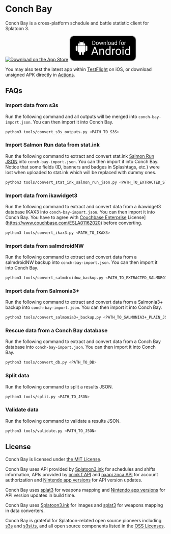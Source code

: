 # Conch Bay

Conch Bay is a cross-platform schedule and battle statistic client for Splatoon 3.

[<img src="https://tools.applemediaservices.com/api/badges/download-on-the-app-store/black/en-us?size=250x83&amp;releaseDate=1673308800?h=f4afffb19e486060195b9cc0bf3fd5f9" alt="Download on the App Store">](https://apps.apple.com/us/app/conch-bay/id1659268579) [<img src="assets/download-for-android.svg" alt="Download for Android">](https://github.com/zhxie/conch-bay/releases/download/v1.7.0/conch-bay-1.7.0-android-unsigned.apk)

You may also test the latest app within [TestFlight](https://testflight.apple.com/join/JzrEy6eY) on iOS, or download unsigned APK directly in [Actions](https://github.com/zhxie/conch-bay/actions/workflows/build.yaml).

## FAQs

### Import data from s3s

Run the following command and all outputs will be merged into `conch-bay-import.json`. You can then import it into Conch Bay.

```sh
python3 tools/convert_s3s_outputs.py <PATH_TO_S3S>
```

### Import Salmon Run data from stat.ink

Run the following command to extract and convert stat.ink [Salmon Run JSON](https://stat.ink/user/download3?type=salmon-json) into `conch-bay-import.json`. You can then import it into Conch Bay. Notice that some fields (ID, banners and badges in Splashtags, etc.) were lost when uploaded to stat.ink which will be replaced with dummy ones.

```sh
python3 tools/convert_stat_ink_salmon_run_json.py <PATH_TO_EXTRACTED_STAT_INK_SALMON_RUN_JSON>
```

### Import data from ikawidget3

Run the following command to extract and convert data from a ikawidget3 database IKAX3 into `conch-bay-import.json`. You can then import it into Conch Bay. You have to agree with [Couchbase Enterprise](https://www.couchbase.com/ESLA01162020) License](https://www.couchbase.com/ESLA01162020) before converting.

```sh
python3 tools/convert_ikax3.py <PATH_TO_IKAX3>
```

### Import data from salmdroidNW

Run the following command to extract and convert data from a salmdroidNW backup into `conch-bay-import.json`. You can then import it into Conch Bay.

```sh
python3 tools/convert_salmdroidnw_backup.py <PATH_TO_EXTRACTED_SALMDROIDNW_BACKUP>
```

### Import data from Salmonia3+

Run the following command to extract and convert data from a Salmonia3+ backup into `conch-bay-import.json`. You can then import it into Conch Bay.

```sh
python3 tools/convert_salmonia3+_backup.py <PATH_TO_SALMONIA3+_PLAIN_JSON_BACKUP>
```

### Rescue data from a Conch Bay database

Run the following command to extract and convert data from a Conch Bay database into `conch-bay-import.json`. You can then import it into Conch Bay.

```sh
python3 tools/convert_db.py <PATH_TO_DB>
```

### Split data

Run the following command to split a results JSON.

```sh
python3 tools/split.py <PATH_TO_JSON>
```

### Validate data

Run the following command to validate a results JSON.

```sh
python3 tools/validate.py <PATH_TO_JSON>
```

## License

Conch Bay is licensed under [the MIT License](/LICENSE).

Conch Bay uses API provided by [Splatoon3.ink](https://splatoon3.ink/) for schedules and shifts information, APIs provided by [imink f API](https://github.com/imink-app/f-API) and [nxapi znca API](https://github.com/samuelthomas2774/nxapi-znca-api/) for account authorization and [Nintendo app versions](https://github.com/nintendoapis/nintendo-app-versions) for API version updates.

Conch Bay uses [splat3](https://github.com/Leanny/splat3) for weapons mapping and [Nintendo app versions](https://github.com/nintendoapis/nintendo-app-versions) for API version updates in build time.

Conch Bay uses [Splatoon3.ink](https://splatoon3.ink/) for images and [splat3](https://github.com/Leanny/splat3) for weapons mapping in data converters.

Conch Bay is grateful for Splatoon-related open source pioneers including [s3s](https://github.com/frozenpandaman/s3s) and [s3si.ts](https://github.com/spacemeowx2/s3si.ts), and all open source components listed in the [OSS Licenses](https://github.com/zhxie/conch-bay/wiki/OSS-Licenses).
